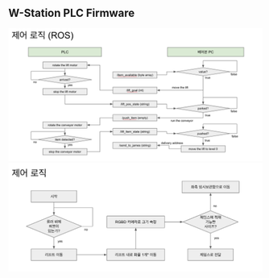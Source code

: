 ## W-Station PLC Firmware

![control_flow](control_flow_detailed.png)
![control_flow_detailed](control_flow.png)
